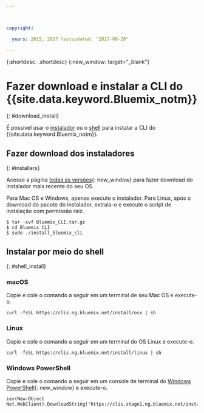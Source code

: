 ```yaml
---



copyright:

  years: 2015, 2017 lastupdated: "2017-08-20"

---
```



{:shortdesc: .shortdesc}
{:new_window: target="_blank"}


# Fazer download e instalar a CLI do {{site.data.keyword.Bluemix_notm}}
{: #download_install}

É possível usar o [instalador](#installers) ou o [shell](#shell_install) para instalar a CLI do {{site.data.keyword.Bluemix_notm}}.

## Fazer download dos instaladores
{: #installers}

Acesse a página [todas as versões](all_versions.html){: new_window} para fazer download do instalador mais recente do seu OS.

Para Mac OS e Windows, apenas execute o instalador. 
Para Linux, após o download do pacote do instalador, extraia-o e execute o script de instalação com permissão raiz.

  ```
  $ tar -xvf Bluemix_CLI.tar.gz
  $ cd Bluemix_CLI
  $ sudo ./install_bluemix_cli

  ```
## Instalar por meio do shell
{: #shell_install}


### macOS

Copie e cole o comando a seguir em um terminal de seu Mac OS e execute-o.

```
curl -fsSL https://clis.ng.bluemix.net/install/osx | sh
```

### Linux

Copie e cole o comando a seguir em um terminal do OS Linux e execute-o.

```
curl -fsSL https://clis.ng.bluemix.net/install/linux | sh
```

### Windows PowerShell

Copie e cole o comando a seguir em um console de terminal do [Windows PowerShell](https://msdn.microsoft.com/en-us/powershell/scripting/getting-started/getting-started-with-windows-powershell){: new_window} e execute-o.

```
iex(New-Object Net.WebClient).DownloadString('https://clis.stage1.ng.bluemix.net/install/powershell')
```

